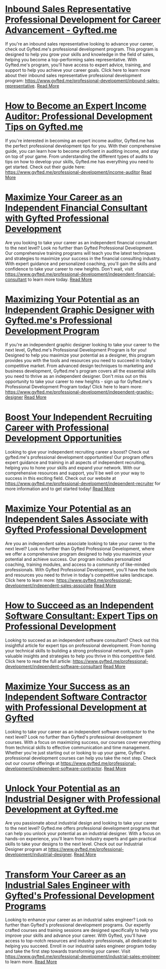 # [Inbound Sales Representative Professional Development for Career Advancement - Gyfted.me](https://www.gyfted.me/professional-development/inbound-sales-representative)

If you're an inbound sales representative looking to advance your career, check out Gyfted.me's professional development program. This program is designed to help you grow your skills and knowledge in the field of sales, helping you become a top-performing sales representative. With Gyfted.me's program, you'll have access to expert advice, training, and support to help you achieve your career goals. Click here to learn more about their inbound sales representative professional development program: https://www.gyfted.me/professional-development/inbound-sales-representative. [Read More](https://www.gyfted.me/professional-development/inbound-sales-representative)

# [How to Become an Expert Income Auditor: Professional Development Tips on Gyfted.me](https://www.gyfted.me/professional-development/income-auditor)

If you're interested in becoming an expert income auditor, Gyfted.me has the perfect professional development tips for you. With their comprehensive guide, you can learn how to become proficient in auditing income, and stay on top of your game. From understanding the different types of audits to tips on how to develop your skills, Gyfted.me has everything you need to get started. Check out their guide here: https://www.gyfted.me/professional-development/income-auditor [Read More](https://www.gyfted.me/professional-development/income-auditor)

# [Maximize Your Career as an Independent Financial Consultant with Gyfted Professional Development](https://www.gyfted.me/professional-development/independent-financial-consultant)

Are you looking to take your career as an independent financial consultant to the next level? Look no further than Gyfted Professional Development. Our comprehensive training programs will teach you the latest techniques and strategies to maximize your success in the financial consulting industry. With expert guidance and personalized coaching, you'll gain the skills and confidence to take your career to new heights. Don't wait, visit https://www.gyfted.me/professional-development/independent-financial-consultant to learn more today. [Read More](https://www.gyfted.me/professional-development/independent-financial-consultant)

# [Maximizing Your Potential as an Independent Graphic Designer with Gyfted.me's Professional Development Program](https://www.gyfted.me/professional-development/independent-graphic-designer)

If you're an independent graphic designer looking to take your career to the next level, Gyfted.me's Professional Development Program is for you! Designed to help you maximize your potential as a designer, this program provides you with the tools and resources you need to succeed in today's competitive market. From advanced design techniques to marketing and business development, Gyfted.me's program covers all the essential skills you need to thrive as an independent designer. Don't miss out on this opportunity to take your career to new heights - sign up for Gyfted.me's Professional Development Program today! Click here to learn more: https://www.gyfted.me/professional-development/independent-graphic-designer [Read More](https://www.gyfted.me/professional-development/independent-graphic-designer)

# [Boost Your Independent Recruiting Career with Professional Development Opportunities](https://www.gyfted.me/professional-development/independent-recruiter)

Looking to give your independent recruiting career a boost? Check out gyfted.me's professional development opportunities! Our program offers expert guidance and training in all aspects of independent recruiting, helping you to hone your skills and expand your network. With our comprehensive resources and support, you'll be well on your way to success in this exciting field. Check out our website at https://www.gyfted.me/professional-development/independent-recruiter for more information and to get started today! [Read More](https://www.gyfted.me/professional-development/independent-recruiter)

# [Maximize Your Potential as an Independent Sales Associate with Gyfted Professional Development](https://www.gyfted.me/professional-development/independent-sales-associate)

Are you an independent sales associate looking to take your career to the next level? Look no further than Gyfted Professional Development, where we offer a comprehensive program designed to help you maximize your potential and achieve success. Our program includes personalized coaching, training modules, and access to a community of like-minded professionals. With Gyfted Professional Development, you'll have the tools and resources you need to thrive in today's competitive sales landscape. Click here to learn more: https://www.gyfted.me/professional-development/independent-sales-associate [Read More](https://www.gyfted.me/professional-development/independent-sales-associate)

# [How to Succeed as an Independent Software Consultant: Expert Tips on Professional Development](https://www.gyfted.me/professional-development/independent-software-consultant)

Looking to succeed as an independent software consultant? Check out this insightful article for expert tips on professional development. From honing your technical skills to building a strong professional network, you'll gain valuable insights and strategies to help you thrive in this competitive field. Click here to read the full article: https://www.gyfted.me/professional-development/independent-software-consultant [Read More](https://www.gyfted.me/professional-development/independent-software-consultant)

# [Maximize Your Success as an Independent Software Contractor with Professional Development at Gyfted](https://www.gyfted.me/professional-development/independent-software-contractor)

Looking to take your career as an independent software contractor to the next level? Look no further than Gyfted's professional development courses. With a focus on maximizing success, our courses cover everything from technical skills to effective communication and time management. Whether you're just starting out or looking to up your game, Gyfted's professional development courses can help you take the next step. Check out our course offerings at https://www.gyfted.me/professional-development/independent-software-contractor. [Read More](https://www.gyfted.me/professional-development/independent-software-contractor)

# [Unlock Your Potential as an Industrial Designer with Professional Development at Gyfted.me](https://www.gyfted.me/professional-development/industrial-designer)

Are you passionate about industrial design and looking to take your career to the next level? Gyfted.me offers professional development programs that can help you unlock your potential as an industrial designer. With a focus on hands-on experience, you'll learn from industry experts and gain practical skills to take your designs to the next level. Check out our Industrial Designer program at https://www.gyfted.me/professional-development/industrial-designer. [Read More](https://www.gyfted.me/professional-development/industrial-designer)

# [Transform Your Career as an Industrial Sales Engineer with Gyfted's Professional Development Programs](https://www.gyfted.me/professional-development/industrial-sales-engineer)

Looking to enhance your career as an industrial sales engineer? Look no further than Gyfted's professional development programs. Our expertly crafted courses and training sessions are designed specifically to help you improve your skills and advance your career. With Gyfted, you'll have access to top-notch resources and industry professionals, all dedicated to helping you succeed. Enroll in our industrial sales engineer program today and take the first step towards transforming your career. Visit https://www.gyfted.me/professional-development/industrial-sales-engineer to learn more. [Read More](https://www.gyfted.me/professional-development/industrial-sales-engineer)

